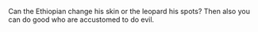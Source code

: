 Can the Ethiopian change his skin or the leopard his spots? Then also you can do good who are accustomed to do evil.
